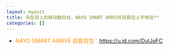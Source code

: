 ```yaml
---
layout: mypost
title: 背在背上的移动数码仓，NAYO SMART ARRIVE双肩包上手体验**
categories: []
---
```


- <font color="#FF8C00">NAYO SMART ARRIVE 双肩背包：</font><https://u.jd.com/DulJqFC>